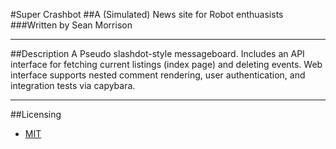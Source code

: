 #Super Crashbot
##A (Simulated) News site for Robot enthuasists 
###Written by Sean Morrison
***
##Description
A Pseudo slashdot-style messageboard. Includes an API interface for fetching current listings (index page) and deleting events.
Web interface supports nested comment rendering, user authentication, and integration tests via capybara.

***
##Licensing
- [MIT](http://opensource.org/licenses/MIT)

